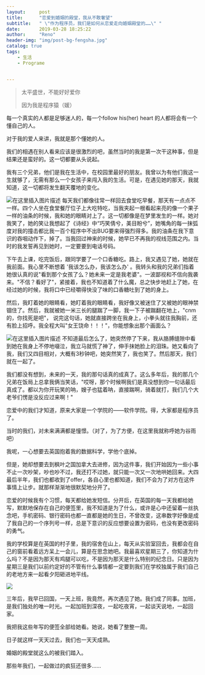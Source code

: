 ```yaml
---
layout:     post
title:      "恋爱到婚姻的殿堂，我从不敢奢望"
subtitle:   " \"作为程序员，我们是如何从恋爱走向婚姻殿堂的……\" "
date:       2019-03-28 18:25:22
author:     "Reno"
header-img: "img/post-bg-fengsha.jpg"
catalog: true
tags:
    - 生活
    - Programe


---
```


> 太平盛世，不能好好爱你
>
> 因为我是程序猿（媛）

每一个真实的人都是足够迷人的，每一个follow his(her) heart 的人都将会有一个懂自己的人。

对于我的爱人来讲，我就是那个懂她的人。

我们的相遇在别人看来应该是很激烈的吧，虽然当时的我是第一次干这种事，但是结果还是蛮好的。这一切都要从头说起。

我有三个兄弟，他们是我在生活中，在校园里最好的朋友。我曾以为有他们我这一生就够了，无需有那么一个女孩子来闯入我的生活。可是，在遇见她的那天，我就知道，这一切都将发生翻天覆地的变化。

![在这里插入图片描述](https://img-blog.csdnimg.cn/20190328213836394.jpg?x-oss-process=image/watermark,type_ZmFuZ3poZW5naGVpdGk,shadow_10,text_aHR0cHM6Ly9ibG9nLmNzZG4ubmV0L3dlaXhpbl80MTU3MTQ5Mw==,size_16,color_FFFFFF,t_70)
每天我们都像往常一样回去食堂吃早餐，那天有一点点不一样。四个人坐在食堂餐厅位子上大吃特吃，当我夹起一根看起来亮的像一个果子一样的油条的时候，我和她的眼睛对上了。这一切都像是在梦里发生的一样。她对我笑了，她的笑让我想起了《诗经》中“巧笑倩兮，美目盼兮”，她嘴角的每一抹弧度对我的撞击都比我一百个程序中不出BUG要来得强烈得多。我的油条在我下意识的吞咽动作下，掉了。当我回过神来的时候，她早已不再我的视线范围之内。当时的我发誓再见到她时，一定要要到电话号码。

下午去上课，吃完饭后，跟同学要了一个口香糖吃。路上，我又遇见了她，她就在我前面。我心里不断想着 '我该怎么办，我该怎么办' 。我转头和我的兄弟们指着她很认真的说"看到那个女孩了么？她未来一定是我老婆"。一波鄙视和不信向我袭来。"不信？看好了"，紧接着，我也不知道着了什么魔，总之快步地赶上了她，在经过她的时候，我将口中已经嚼得快没了味的口香糖吐到了她的身上。

然后，我盯着她的眼睛看，她盯着我的眼睛看，我好像又被迷住了又被她的眼神禁锢住了。然后，我就被她一米三长的腿踹了一脚，我一下子被踹翻在地上，"cnm的，你找死是吧"， 说完这句话，她就直接跨坐在我身上，小拳头就往我胸前，还有脸上招呼。我全程大叫"女王饶命！！！"，你能想象出那个画面么？

![在这里插入图片描述](https://img-blog.csdnimg.cn/20190328213944755.jpg?x-oss-process=image/watermark,type_ZmFuZ3poZW5naGVpdGk,shadow_10,text_aHR0cHM6Ly9ibG9nLmNzZG4ubmV0L3dlaXhpbl80MTU3MTQ5Mw==,size_16,color_FFFFFF,t_70)
不知道最后怎么了，她突然停了下来，我从胳膊缝隙中看到她在我身上不停地啜泣，我立马就慌了神了，伸手抹她脸上的泪珠。她又看向了我，我们又四目相对，大概有3秒钟吧，她突然笑了，我也笑了。然后那天，我们就在一起了。

我们都没有想到，未来的一天，我的那句话真的成真了。这么多年后，我的那几个兄弟在饭局上总拿我俩当笑话，"哎呀，那个时候啊我们是真没想到你一句话最后真成了。都以为你开玩笑的呐，嫂子也猛着呐，直接踹啊，骑着就打，我们几个大老爷们愣是没反应过来啊！"


恋爱中的我们才知道，原来大家是一个学院的——软件学院。得，大家都是程序员了。

当时的我们，对未来满满都是憧憬。（对了，为了方便，在这里我就称呼她为谷雨吧）

我呢，一心想要去英国抱着我的数据科学，学他个底掉。

但是，她却想要去到枫叶之国加拿大去进修，因为这件事，我们开始因为一些小事不止一次吵架，吵也吵不过，我还打不过她，就只能一次又一次地哄她回来。大四最后半年，我们也都收到了offer，各自心里也都知道，我们不会为了对方在这件事情上让步。就那样渐渐地很默契地分开了。

恋爱的时候我有个习惯，每天都给她发短信。分开后，在英国的每一天我都给她写，默默地保存在自己的便签里，我不知道是为了什么，或许是心中还留着一丝执念吧，手机密码、银行密码也都一直都是她的生日，不曾改变，这串数字好像是成了我自己的一个序列号一样，总是下意识的反应想要设置为密码，也没有更改密码的勇气。

我的学校算是在英国的村子里，我的宿舍在山上，每天从实验室回去，我都会在自己的窗前看着远方呆上一会儿，算是在思念她吧。我最喜欢星期三了，你知道为什么吗？不是因为那天有鸡腿可以吃，不是因为那天是什么特别的纪念日。只是因为星期三是我们以前约定好的不管有什么事情都一定要到我们在学校独属于我们自己的老地方来一起看夕阳砸进地平线。

![](https://img-blog.csdnimg.cn/20190328221515965.jpg?x-oss-process=image/watermark,type_ZmFuZ3poZW5naGVpdGk,shadow_10,text_aHR0cHM6Ly9ibG9nLmNzZG4ubmV0L3dlaXhpbl80MTU3MTQ5Mw==,size_16,color_FFFFFF,t_70)

三年后，我早已回国，一天上班，我竟然，再次遇见了她。我们成了同事。加班，是我们独处的唯一时光。一起加班到深夜，一起吃夜宵，一起谈天说地，一起回家。

我把我这些年写的便签全部给她看。她说，她看了整整一周。

日子就这样一天天过去，我们也一天天成熟。

婚姻的殿堂就这么的被我们踏入。

那些年我们，一起做过的疯狂还很多......
